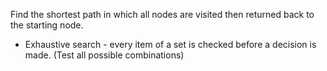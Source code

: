 Find the shortest path in which all nodes are visited then returned back to the starting node.
- Exhaustive search - every item of a set is checked before a decision is made. (Test all possible combinations)